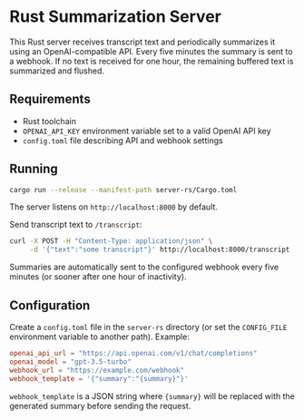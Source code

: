 # Rust Summarization Server

This Rust server receives transcript text and periodically summarizes it using an OpenAI-compatible API. Every five minutes the summary is sent to a webhook. If no text is received for one hour, the remaining buffered text is summarized and flushed.

## Requirements
- Rust toolchain
- `OPENAI_API_KEY` environment variable set to a valid OpenAI API key
- `config.toml` file describing API and webhook settings

## Running

```bash
cargo run --release --manifest-path server-rs/Cargo.toml
```

The server listens on `http://localhost:8000` by default.

Send transcript text to `/transcript`:

```bash
curl -X POST -H "Content-Type: application/json" \
     -d '{"text":"some transcript"}' http://localhost:8000/transcript
```

Summaries are automatically sent to the configured webhook every five minutes (or sooner after one hour of inactivity).

## Configuration

Create a `config.toml` file in the `server-rs` directory (or set the `CONFIG_FILE` environment variable to another path). Example:

```toml
openai_api_url = "https://api.openai.com/v1/chat/completions"
openai_model = "gpt-3.5-turbo"
webhook_url = "https://example.com/webhook"
webhook_template = '{"summary":"{summary}"}'
```

`webhook_template` is a JSON string where `{summary}` will be replaced with the generated summary before sending the request.
